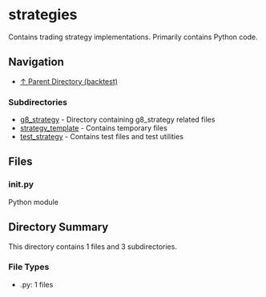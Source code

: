# strategies

Contains trading strategy implementations. Primarily contains Python code.

## Navigation

* [↑ Parent Directory (backtest)](../README.md)

### Subdirectories

* [g8_strategy](g8_strategy/README.md) - Directory containing g8_strategy related files
* [strategy_template](strategy_template/README.md) - Contains temporary files
* [test_strategy](test_strategy/README.md) - Contains test files and test utilities

## Files

### __init__.py

Python module


## Directory Summary

This directory contains 1 files and 3 subdirectories.

### File Types

* .py: 1 files
